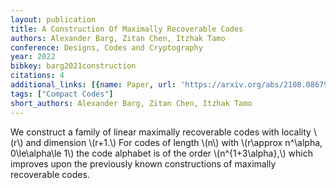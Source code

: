 ```yaml
---
layout: publication
title: A Construction Of Maximally Recoverable Codes
authors: Alexander Barg, Zitan Chen, Itzhak Tamo
conference: Designs, Codes and Cryptography
year: 2022
bibkey: barg2021construction
citations: 4
additional_links: [{name: Paper, url: 'https://arxiv.org/abs/2108.08679'}]
tags: ["Compact Codes"]
short_authors: Alexander Barg, Zitan Chen, Itzhak Tamo
---
```

We construct a family of linear maximally recoverable codes with locality \\(r\\)
and dimension \\(r+1.\\) For codes of length \\(n\\) with \\(r\approx n^\alpha,
0\le\alpha\le 1\\) the code alphabet is of the order \\(n^\{1+3\alpha\},\\) which
improves upon the previously known constructions of maximally recoverable
codes.